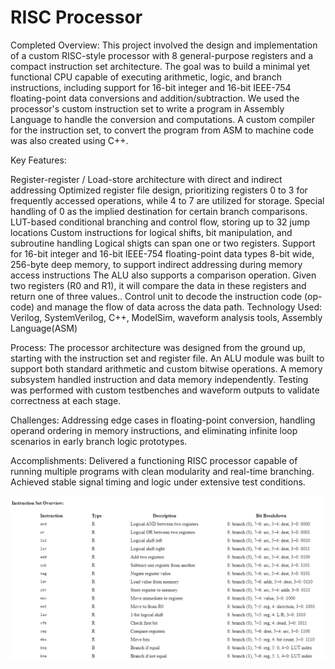 # RISC Processor
Completed
Overview: This project involved the design and implementation of a custom RISC-style processor with 8 general-purpose registers and a compact instruction set architecture. The goal was to build a minimal yet functional CPU capable of executing arithmetic, logic, and branch instructions, including support for 16-bit integer and 16-bit IEEE-754 floating-point data conversions and addition/subtraction. We used the processor's custom instruction set to write a program in Assembly Language to handle the conversion and computations. A custom compiler for the instruction set, to convert the program from ASM to machine code was also created using C++.

Key Features:

Register-register / Load-store architecture with direct and indirect addressing
Optimized register file design, prioritizing registers 0 to 3 for frequently accessed operations, while 4 to 7 are utilized for storage. Special handling of 0 as the implied destination for certain branch comparisons.
LUT-based conditional branching and control flow, storing up to 32 jump locations
Custom instructions for logical shifts, bit manipulation, and subroutine handling
Logical shigts can span one or two registers.
Support for 16-bit integer and 16-bit IEEE-754 floating-point data types
8-bit wide, 256-byte deep memory, to support indirect addressing during memory access instructions
The ALU also supports a comparison operation. Given two registers (R0 and R1), it will compare the data in these registers and return one of three values..
Control unit to decode the instruction code (op-code) and manage the flow of data across the data path.
Technology Used: Verilog, SystemVerilog, C++, ModelSim, waveform analysis tools, Assembly Language(ASM)

Process: The processor architecture was designed from the ground up, starting with the instruction set and register file. An ALU module was built to support both standard arithmetic and custom bitwise operations. A memory subsystem handled instruction and data memory independently. Testing was performed with custom testbenches and waveform outputs to validate correctness at each stage.

Challenges: Addressing edge cases in floating-point conversion, handling operand ordering in memory instructions, and eliminating infinite loop scenarios in early branch logic prototypes.

Accomplishments: Delivered a functioning RISC processor capable of running multiple programs with clean modularity and real-time branching. Achieved stable signal timing and logic under extensive test conditions.

![ISA](isa.png)

